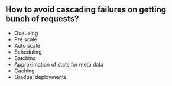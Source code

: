 ## How to avoid cascading failures on getting bunch of requests?
- Queueing
- Pre scale
- Auto scale
- Scheduling
- Batching
- Approximation of stats for meta data
- Caching
- Gradual deployments


